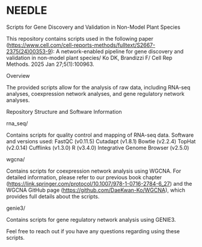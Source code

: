 # NEEDLE
Scripts for Gene Discovery and Validation in Non-Model Plant Species

This repository contains scripts used in the following paper (https://www.cell.com/cell-reports-methods/fulltext/S2667-2375(24)00353-9):
A network-enabled pipeline for gene discovery and validation in non-model plant species/ 
Ko DK, Brandizzi F/ 
Cell Rep Methods. 2025 Jan 27;5(1):100963.

Overview

The provided scripts allow for the analysis of raw data, including RNA-seq analyses, coexpression network analyses, and gene regulatory network analyses.

Repository Structure and Software Information

rna_seq/

Contains scripts for quality control and mapping of RNA-seq data.
Software and versions used:
FastQC (v0.11.5)
Cutadapt (v1.8.1)
Bowtie (v2.2.4)
TopHat (v2.0.14)
Cufflinks (v1.3.0)
R (v3.4.0)
Integrative Genome Browser (v2.5.0)

wgcna/

Contains scripts for coexpression network analysis using WGCNA. For detailed information, please refer to our previous book chapter (https://link.springer.com/protocol/10.1007/978-1-0716-2784-6_27) and the WGCNA GitHub page (https://github.com/DaeKwan-Ko/WGCNA), which provides full details about the scripts.

genie3/

Contains scripts for gene regulatory network analysis using GENIE3.

Feel free to reach out if you have any questions regarding using these scripts.
